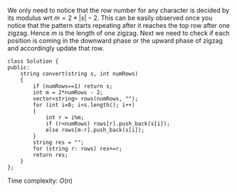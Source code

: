 We only need to notice that the row number for any character is decided by its modulus wrt $m=2*|s|-2$. This can be easily observed once you notice that the pattern starts repeating after it reaches the top row after one zigzag. Hence $m$ is the length of one zigzag. Next we need to check if each position is coming in the downward phase or the upward phase of zigzag and accordingly update that row.

```
class Solution {
public:
    string convert(string s, int numRows) 
    {
        if (numRows==1) return s;
        int m = 2*numRows - 2;
        vector<string> rows(numRows, "");
        for (int i=0; i<s.length(); i++)
        {
            int r = i%m;
            if (r<numRows) rows[r].push_back(s[i]);
            else rows[m-r].push_back(s[i]);
        }
        string res = "";
        for (string r: rows) res+=r;
        return res;
    }
};
```

Time complexity: $O(n)$

